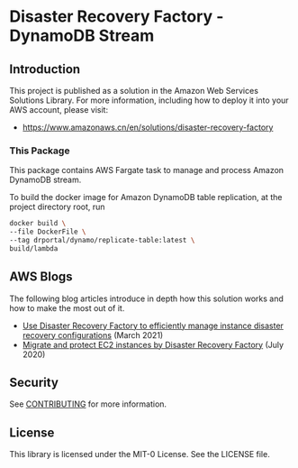 # Disaster Recovery Factory - DynamoDB Stream

## Introduction
This project is published as a solution in the Amazon Web Services Solutions Library.
For more information, including how to deploy it into your AWS account, please visit:
- https://www.amazonaws.cn/en/solutions/disaster-recovery-factory

### This Package
This package contains AWS Fargate task to manage and process Amazon DynamoDB stream.

To build the docker image for Amazon DynamoDB table replication,
at the project directory root, run
```bash
docker build \
--file DockerFile \
--tag drportal/dynamo/replicate-table:latest \
build/lambda
```

## AWS Blogs
The following blog articles introduce in depth how this solution works and how to make the most out of it.
- [Use Disaster Recovery Factory to efficiently manage instance disaster recovery configurations](https://aws.amazon.com/cn/blogs/china/use-cloud-disaster-recovery-management-tools-to-efficiently-manage-instance-disaster-recovery-configuration/) (March 2021)
- [Migrate and protect EC2 instances by Disaster Recovery Factory](https://aws.amazon.com/cn/blogs/china/gcr-blog-migrate-and-protect-ec2-instances-using-cloud-disaster-management-tools/) (July 2020)

## Security
See [CONTRIBUTING](CONTRIBUTING.md#security-issue-notifications) for more information.

## License
This library is licensed under the MIT-0 License. See the LICENSE file.
